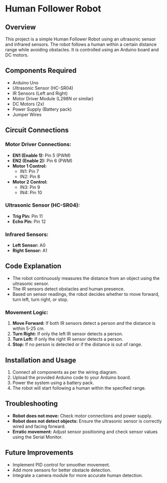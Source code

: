 # Human Follower Robot

## Overview
This project is a simple Human Follower Robot using an ultrasonic sensor and infrared sensors. The robot follows a human within a certain distance range while avoiding obstacles. It is controlled using an Arduino board and DC motors.

## Components Required
- Arduino Uno
- Ultrasonic Sensor (HC-SR04)
- IR Sensors (Left and Right)
- Motor Driver Module (L298N or similar)
- DC Motors (2x)
- Power Supply (Battery pack)
- Jumper Wires

## Circuit Connections
### Motor Driver Connections:
- **EN1 (Enable 1):** Pin 5 (PWM)
- **EN2 (Enable 2):** Pin 6 (PWM)
- **Motor 1 Control:**
  - IN1: Pin 7
  - IN2: Pin 8
- **Motor 2 Control:**
  - IN3: Pin 9
  - IN4: Pin 10

### Ultrasonic Sensor (HC-SR04):
- **Trig Pin:** Pin 11
- **Echo Pin:** Pin 12

### Infrared Sensors:
- **Left Sensor:** A0
- **Right Sensor:** A1

## Code Explanation
- The robot continuously measures the distance from an object using the ultrasonic sensor.
- The IR sensors detect obstacles and human presence.
- Based on sensor readings, the robot decides whether to move forward, turn left, turn right, or stop.

### Movement Logic:
1. **Move Forward:** If both IR sensors detect a person and the distance is within 5-25 cm.
2. **Turn Right:** If only the left IR sensor detects a person.
3. **Turn Left:** If only the right IR sensor detects a person.
4. **Stop:** If no person is detected or if the distance is out of range.

## Installation and Usage
1. Connect all components as per the wiring diagram.
2. Upload the provided Arduino code to your Arduino board.
3. Power the system using a battery pack.
4. The robot will start following a human within the specified range.

## Troubleshooting
- **Robot does not move:** Check motor connections and power supply.
- **Robot does not detect objects:** Ensure the ultrasonic sensor is correctly wired and facing forward.
- **Erratic movement:** Adjust sensor positioning and check sensor values using the Serial Monitor.

## Future Improvements
- Implement PID control for smoother movement.
- Add more sensors for better obstacle detection.
- Integrate a camera module for more accurate human detection.



